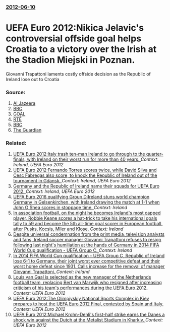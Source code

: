 ### [2012-06-10](/news/2012/06/10/index.md)

# UEFA Euro 2012:Nikica Jelavic's controversial offside goal helps Croatia to a victory over the Irish at the Stadion Miejski in Poznan. 

Giovanni Trapattoni laments costly offside decision as the Republic of Ireland lose out to Croatia


### Source:

1. [Al Jazeera](http://www.aljazeera.com/sport/football/2012/06/201261018353295216.html)
2. [BBC](http://www.bbc.co.uk/sport/0/football/18180099)
3. [GOAL](http://www.goal.com/en-gb/news/3284/euro-2012/2012/06/11/3164318/trapattoni-laments-costly-offside-decision-as-the-republic)
4. [RTÉ](http://www.rte.ie/sport/soccer/euro-2012-ireland/2012/0610/324356-live-republic-of-ireland-v-croatia/)
5. [BBC](http://www.bbc.co.uk/sport/0/football/18388042)
6. [The Guardian](http://www.guardian.co.uk/football/2012/jun/11/euro-2012-croatia-giovanni-trapattoni?newsfeed=true)

### Related:

1. [UEFA Euro 2012:Italy trash ten-man Ireland to go through to the quarter-finals, with Ireland on their worst run for more than 40 years. ](/news/2012/06/18/uefa-euro-2012-pitaly-trash-ten-man-ireland-to-go-through-to-the-quarter-finals-with-ireland-on-their-worst-run-for-more-than-40-years.md) _Context: Ireland, UEFA Euro 2012_
2. [UEFA Euro 2012:Fernando Torres scores twice, while David Silva and Cesc Fabregas also score, to knock the Republic of Ireland out of the tournament in Gdansk. ](/news/2012/06/14/uefa-euro-2012-pfernando-torres-scores-twice-while-david-silva-and-cesc-fa-bregas-also-score-to-knock-the-republic-of-ireland-out-of-the-t.md) _Context: Ireland, UEFA Euro 2012_
3. [Germany and the Republic of Ireland name their squads for UEFA Euro 2012. ](/news/2012/05/7/germany-and-the-republic-of-ireland-name-their-squads-for-uefa-euro-2012.md) _Context: Ireland, UEFA Euro 2012_
4. [UEFA Euro 2016 qualifying Group D:Ireland stuns world champion Germany in Gelsenkirchen, with Ireland drawing the match at 1-1 when John O'Shea scores in stoppage time. ](/news/2014/10/14/uefa-euro-2016-qualifying-group-d-pireland-stuns-world-champion-germany-in-gelsenkirchen-with-ireland-drawing-the-match-at-1a1-when-john.md) _Context: Ireland_
5. [In association football, on the night he becomes Ireland's most capped player, Robbie Keane scores a hat-trick to take his international goals tally to 59 and become the 5th all-time goal scorer in European football, after Pusks, Kocsis, Mller and Klose. ](/news/2013/06/7/in-association-football-on-the-night-he-becomes-ireland-s-most-capped-player-robbie-keane-scores-a-hat-trick-to-take-his-international-goa.md) _Context: Ireland_
6. [Despite universal condemnation from the print media, television analysts and fans, Ireland soccer manager Giovanni Trapattoni refuses to resign following last night's humiliation at the hands of Germany in 2014 FIFA World Cup qualification - UEFA Group C. ](/news/2012/10/13/despite-universal-condemnation-from-the-print-media-television-analysts-and-fans-ireland-soccer-manager-giovanni-trapattoni-refuses-to-res.md) _Context: Ireland_
7. [In 2014 FIFA World Cup qualification - UEFA Group C, Republic of Ireland lose 6-1 to Germany, their joint worst ever competitive defeat and their worst home defeat since 1931. Calls increase for the removal of manager Giovanni Trapattoni. ](/news/2012/10/12/in-2014-fifa-world-cup-qualification-a-uefa-group-c-republic-of-ireland-lose-6a1-to-germany-their-joint-worst-ever-competitive-defeat.md) _Context: Ireland_
8. [Louis van Gaal is selected as the new manager of the Netherlands football team, replacing Bert van Marwijk who resigned after increasing criticism of his team's performances during the UEFA Euro 2012. ](/news/2012/07/6/louis-van-gaal-is-selected-as-the-new-manager-of-the-netherlands-football-team-replacing-bert-van-marwijk-who-resigned-after-increasing-cri.md) _Context: UEFA Euro 2012_
9. [UEFA Euro 2012:The Olimpiyskiy National Sports Complex in Kiev prepares to host the UEFA Euro 2012 Final, contested by Spain and Italy. ](/news/2012/07/1/uefa-euro-2012-pthe-olimpiyskiy-national-sports-complex-in-kiev-prepares-to-host-the-uefa-euro-2012-final-contested-by-spain-and-italy.md) _Context: UEFA Euro 2012_
10. [UEFA Euro 2012:Michael Krohn-Dehli's first-half strike earns the Danes a shock win against the Dutch at the Metalist Stadium in Kharkiv. ](/news/2012/06/9/uefa-euro-2012-pmichael-krohn-dehli-s-first-half-strike-earns-the-danes-a-shock-win-against-the-dutch-at-the-metalist-stadium-in-kharkiv.md) _Context: UEFA Euro 2012_

